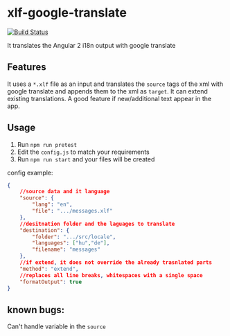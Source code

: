 # xlf-google-translate
[![Build Status](https://travis-ci.org/bpatrik/xlf-google-translate.svg?branch=master)](https://travis-ci.org/bpatrik/xlf-google-translate)

It translates the Angular 2 i18n output with google translate


## Features
It uses a `*.xlf` file as an input and translates the `source` tags of the xml with google translate and appends them to the xml as `target`.
It can extend existing translations. A good feature if new/additional text appear in the app. 

## Usage
1) Run `npm run pretest`
2) Edit the `config.js` to match your requirements
3) Run `npm run start` and your files will be created

config example:
```json
{
    //source data and it language
    "source": { 
        "lang": "en",
        "file": ".../messages.xlf"
    },
    //desitnation folder and the laguages to translate
    "destination": {
        "folder": ".../src/locale",
        "languages": ["hu","de"],
        "filename": "messages"
    },
    //if extend, it does not override the already trasnlated parts
    "method": "extend",
    //replaces all line breaks, whitespaces with a single space
    "formatOutput": true
}
```


## known bugs:

Can't handle variable in the `source`
